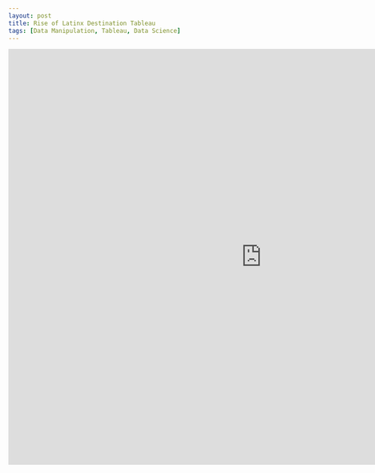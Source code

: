 ```yaml
---
layout: post
title: Rise of Latinx Destination Tableau
tags: [Data Manipulation, Tableau, Data Science]
---
```



<iframe seamless frameborder="0" src="https://public.tableau.com/shared/M47Z297B7?:toolbar=n&:display_count=n&:origin=viz_share_link" width = '1010' height = '830' ></iframe>   



